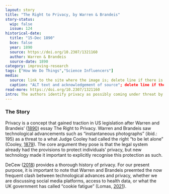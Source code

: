 ```yaml
---
layout: story
title: "The Right to Privacy, by Warren & Brandeis"
story-status:
  wip: false
  issue: 124
historical-date:
  title: "15-Dec 1890"
  bce: false
  year: 1890
  source: https://doi.org/10.2307/1321160
  author: Warren & Brandeis
  source-date: 1890
category: improving-research
tags: ["How We Do Things","Science Influencers"]
media:
  source: link to the site where the image is; delete line if there is no image
  caption: "ALT text and acknowledgement of source"; delete line if there is no image
read-more: https://doi.org/10.2307/1321160
intro: The authors identify privacy as possibly coming under threat by socioeconomic and technological change.
---
```

### The Story
Privacy is a concept that gained traction in US legislation after Warren and Brandeis’ ([1890](https://doi.org/10.2307/1321160)) essay The Right to Privacy. Warren and Brandeis saw technological advancements such as “instantaneous photographs” (ibid.: 195) as a threat to a what Judge Cooley had called the right “to be let alone” (Cooley, [1879](https://repository.law.umich.edu/books/11/)). The core argument they pose is that the legal system already had the provisions to protect individuals’ privacy, but new technology made it important to explicitly recognise this protection as such.

DeCew ([2018](https://plato.stanford.edu/entries/privacy/)) provides a thorough history of privacy. For our present purpose, it is important to note that Warren and Brandeis preemted the now frequent clash between technological advances and privacy, whether we are discussing social media platforms, access to health data, or what the UK government has called “cookie fatigue” (Lomas, [2021](https://techcrunch.com/2021/09/06/after-years-of-inaction-against-adtech-uks-ico-calls-for-browser-level-controls-to-fix-cookie-fatigue/)).
